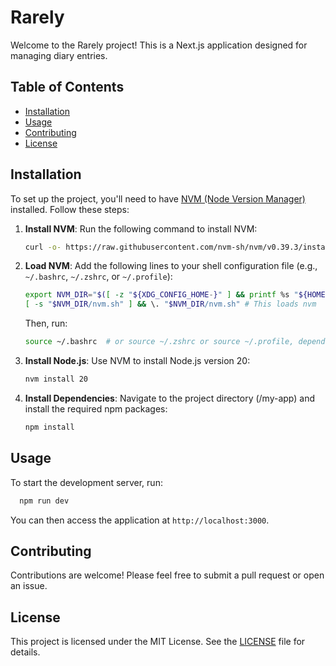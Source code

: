 # Rarely

Welcome to the Rarely project! This is a Next.js application designed for managing diary entries.

## Table of Contents

- [Installation](#installation)
- [Usage](#usage)
- [Contributing](#contributing)
- [License](#license)

## Installation

To set up the project, you'll need to have [NVM (Node Version Manager)](https://github.com/nvm-sh/nvm) installed. Follow these steps:

1. **Install NVM**:
   Run the following command to install NVM:

   ```bash
   curl -o- https://raw.githubusercontent.com/nvm-sh/nvm/v0.39.3/install.sh | bash
   ```

2. **Load NVM**:
   Add the following lines to your shell configuration file (e.g., `~/.bashrc`, `~/.zshrc`, or `~/.profile`):

   ```bash
   export NVM_DIR="$([ -z "${XDG_CONFIG_HOME-}" ] && printf %s "${HOME}/.nvm" || printf %s "${XDG_CONFIG_HOME}/nvm")"
   [ -s "$NVM_DIR/nvm.sh" ] && \. "$NVM_DIR/nvm.sh" # This loads nvm
   ```

   Then, run:

   ```bash
   source ~/.bashrc  # or source ~/.zshrc or source ~/.profile, depending on your shell
   ```

3. **Install Node.js**:
   Use NVM to install Node.js version 20:

   ```bash
   nvm install 20
   ```

4. **Install Dependencies**:
   Navigate to the project directory (/my-app) and install the required npm packages:

   ```bash
   npm install
   ```

## Usage

To start the development server, run:
 ```bash
   npm run dev
   ```



You can then access the application at `http://localhost:3000`.

## Contributing

Contributions are welcome! Please feel free to submit a pull request or open an issue.

## License

This project is licensed under the MIT License. See the [LICENSE](LICENSE) file for details.